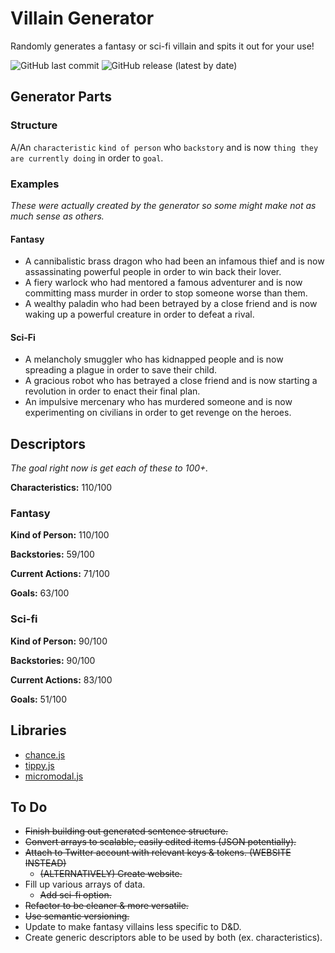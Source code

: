 # Villain Generator
Randomly generates a fantasy or sci-fi villain and spits it out for your use!

![GitHub last commit](https://img.shields.io/github/last-commit/fatalst/villain-generator?color=%23eeeaf2) ![GitHub release (latest by date)](https://img.shields.io/github/v/release/fatalst/villain-generator?color=%23eeeaf2)

## Generator Parts
### Structure
A/An `characteristic` `kind of person` who `backstory` and is now `thing they are currently doing` in order to `goal`.

### Examples
*These were actually created by the generator so some might make not as much sense as others.*

#### Fantasy
- A cannibalistic brass dragon who had been an infamous thief and is now assassinating powerful people in order to win back their lover.
- A fiery warlock who had mentored a famous adventurer and is now committing mass murder in order to stop someone worse than them.
- A wealthy paladin who had been betrayed by a close friend and is now waking up a powerful creature in order to defeat a rival.

#### Sci-Fi
- A melancholy smuggler who has kidnapped people and is now spreading a plague in order to save their child.
- A gracious robot who has betrayed a close friend and is now starting a revolution in order to enact their final plan.
- An impulsive mercenary who has murdered someone and is now experimenting on civilians in order to get revenge on the heroes.

## Descriptors
*The goal right now is get each of these to 100+.*

**Characteristics:** 110/100

### Fantasy

**Kind of Person:** 110/100

**Backstories:** 59/100

**Current Actions:** 71/100

**Goals:** 63/100

### Sci-fi

**Kind of Person:** 90/100

**Backstories:** 90/100

**Current Actions:** 83/100

**Goals:** 51/100

## Libraries
* [chance.js](https://chancejs.com/)
* [tippy.js](https://atomiks.github.io/tippyjs/)
* [micromodal.js](https://micromodal.vercel.app/)

## To Do
- ~~Finish building out generated sentence structure.~~
- ~~Convert arrays to scalable, easily edited items (JSON potentially).~~
- ~~Attach to Twitter account with relevant keys & tokens. (WEBSITE INSTEAD)~~
	- ~~(ALTERNATIVELY) Create website.~~
- Fill up various arrays of data.
	- ~~Add sci-fi option.~~
- ~~Refactor to be cleaner & more versatile.~~
- ~~Use semantic versioning.~~
- Update to make fantasy villains less specific to D&D.
- Create generic descriptors able to be used by both (ex. characteristics).
